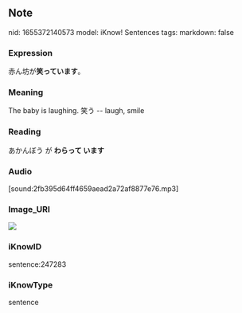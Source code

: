 ## Note
nid: 1655372140573
model: iKnow! Sentences
tags: 
markdown: false

### Expression
赤ん坊が<b>笑っています</b>。

### Meaning
The baby is laughing.
笑う -- laugh, smile

### Reading
あかんぼう が <b>わらって います</b>

### Audio
[sound:2fb395d64ff4659aead2a72af8877e76.mp3]

### Image_URI
<img src="6bafdbeefe2d14b392fd57cf1a22f5e4.jpg">

### iKnowID
sentence:247283

### iKnowType
sentence
